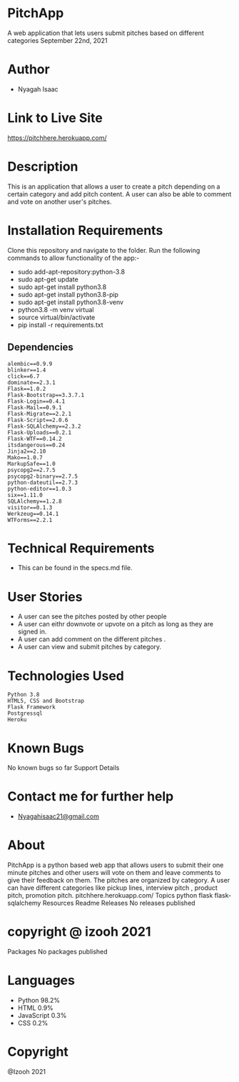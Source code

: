 # PitchApp
A web application that lets users submit pitches based on different categories
September 22nd, 2021
# Author

* Nyagah Isaac
# Link to Live Site

https://pitchhere.herokuapp.com/
# Description

This is an application that allows a user to create a pitch depending on a certain category and add pitch content. A user can also be able to comment and vote on another user's pitches.
# Installation Requirements

Clone this repository and navigate to the folder. Run the following commands to allow functionality of the app:-

  *  sudo add-apt-repository:python-3.8
  *  sudo apt-get update
  *  sudo apt-get install python3.8
  *  sudo apt-get install python3.8-pip
  *  sudo apt-get install python3.8-venv
  * python3.8 -m venv virtual
  *  source virtual/bin/activate
  *  pip install -r requirements.txt

## Dependencies

    alembic==0.9.9
    blinker==1.4
    click==6.7
    dominate==2.3.1
    Flask==1.0.2
    Flask-Bootstrap==3.3.7.1
    Flask-Login==0.4.1
    Flask-Mail==0.9.1
    Flask-Migrate==2.2.1
    Flask-Script==2.0.6
    Flask-SQLAlchemy==2.3.2
    Flask-Uploads==0.2.1
    Flask-WTF==0.14.2
    itsdangerous==0.24
    Jinja2==2.10
    Mako==1.0.7
    MarkupSafe==1.0
    psycopg2==2.7.5
    psycopg2-binary==2.7.5
    python-dateutil==2.7.3
    python-editor==1.0.3
    six==1.11.0
    SQLAlchemy==1.2.8
    visitor==0.1.3
    Werkzeug==0.14.1
    WTForms==2.2.1

# Technical Requirements

* This can be found in the specs.md file.
# User Stories

  *  A user can see the pitches posted by other people
  *  A user can eithr downvote or upvote on a pitch as long as they are signed in.
  * A user can add comment on the different pitches .
  *  A user can view and submit pitches by category.

# Technologies Used

    Python 3.8
    HTML5, CSS and Bootstrap
    Flask Framework
    Postgressql
    Heroku

# Known Bugs

No known bugs so far
Support Details

# Contact me for further help
* Nyagahisaac21@gmail.com 
# About

PitchApp is a python based web app that allows users to submit their one minute pitches and other users will vote on them and leave comments to give their feedback on them. The pitches are organized by category. A user can have different categories like pickup lines, interview pitch , product pitch, promotion pitch.
pitchhere.herokuapp.com/
Topics
python flask flask-sqlalchemy
Resources
Readme
Releases
No releases published

# copyright @ izooh 2021
Packages
No packages published
# Languages

* Python 98.2%
* HTML 0.9%
* JavaScript 0.3%
* CSS 0.2%

# Copyright

@Izooh 2021
